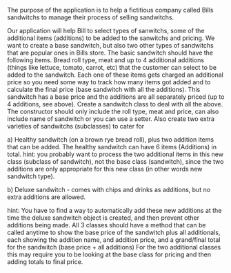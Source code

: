 The purpose of the application is to help a fictitious company called Bills sandwitchs to manage
        their process of selling sandwitchs.

   Our application will help Bill to select types of sanwitchs, some of the additional items (additions) to
        be added to the sanwitchs and pricing.
         We want to create a base sandwitch, but also two other types of sandwitchs that are popular ones in Bills store.
        The basic sandwitch should have the following items.
        Bread roll type, meat and up to 4 additional additions (things like lettuce, tomato, carrot, etc) that
        the customer can select to be added to the sandwitch.
        Each one of these items gets charged an additional price so you need some way to track how many items got added
        and to calculate the final price (base sandwitch with all the additions).
        This sandwitch has a base price and the additions are all separately priced (up to 4 additions, see above).
        Create a sandwitch class to deal with all the above.
        The constructor should only include the roll type, meat and price, can also include name of sandwitch or you
        can use a setter.
        Also create two extra varieties of sandwitchs (subclasses) to cater for

a) Healthy sandwitch (on a brown rye bread roll), plus two addition items that can be added.
The healthy sandwitch can have 6 items (Additions) in total.
 hint: you probably want to process the two additional items in this new class (subclass of sandwitch),
not the base class (sandwitch), since the two additions are only appropriate for this new class
        (in other words new sandwitch type).

b) Deluxe sandwitch - comes with chips and drinks as additions, but no extra additions are allowed.

 hint:  You have to find a way to automatically add these new additions at the time the deluxe sandwitch
object is created, and then prevent other additions being made.
All 3 classes should have a method that can be called anytime to show the base price of the sandwitch
plus all additionals, each showing the addition name, and addition price, and a grand/final total for the
sandwitch (base price + all additions)
For the two additional classes this may require you to be looking at the base class for pricing and then
adding totals to final price.
